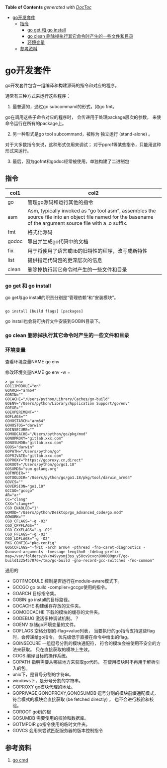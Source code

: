<!-- START doctoc generated TOC please keep comment here to allow auto update -->
<!-- DON'T EDIT THIS SECTION, INSTEAD RE-RUN doctoc TO UPDATE -->
**Table of Contents**  *generated with [DocToc](https://github.com/thlorenz/doctoc)*

- [go开发套件](#go%E5%BC%80%E5%8F%91%E5%A5%97%E4%BB%B6)
  - [指令](#%E6%8C%87%E4%BB%A4)
    - [go get 和 go install](#go-get-%E5%92%8C-go-install)
    - [go clean 删除掉执行其它命令时产生的一些文件和目录](#go-clean-%E5%88%A0%E9%99%A4%E6%8E%89%E6%89%A7%E8%A1%8C%E5%85%B6%E5%AE%83%E5%91%BD%E4%BB%A4%E6%97%B6%E4%BA%A7%E7%94%9F%E7%9A%84%E4%B8%80%E4%BA%9B%E6%96%87%E4%BB%B6%E5%92%8C%E7%9B%AE%E5%BD%95)
    - [环境变量](#%E7%8E%AF%E5%A2%83%E5%8F%98%E9%87%8F)
  - [参考资料](#%E5%8F%82%E8%80%83%E8%B5%84%E6%96%99)

<!-- END doctoc generated TOC please keep comment here to allow auto update -->

# go开发套件

go开发套件包含一组编译和构建源码的指令和对应的程序。

通常有三种方式来运行这些程序：

1. 最普遍的，通过go subcommand的形式，如go fmt。

go在调用这些子命令对应的程序时， 会传递用于处理package层次的参数， 来使命令运行在所有的package上。

2. 另一种形式是go tool subcommand，被称为 独立运行 (stand-alone) 。

对于大多数指令来说，这种形式仅用来调试； 对于pprof等某些指令，只能用这种形式来运行。

3. 最后，因为gofmt和godoc经常被使用，单独构建了二进制包

## 指令


| col1  | col2                                                                                                                                                         |
|-------| ------------------------------------------------------------------------------------------------------------------------------------------------------------ |
| go    | 管理go源码和运行其他的指令                                                                                                                                   |
| asm   | Asm, typically invoked as “go tool asm”, assembles the source file into an object file named for the basename of the argument source file with a .o suffix. |
| fmt   | 格式化源码                                                                                                                                                   |
| godoc | 导出并生成go代码中的文档                                                                                                                                     |
| fix   | 用于将使用了语言或lib的旧特性的程序，改写成新特性                                                                                                            |
| list  | 提供指定代码包的更深层次的信息                                                                                                       |
| clean | 删除掉执行其它命令时产生的一些文件和目录                                                                                                       |



### go get 和 go install

go get与go install的职责分别是“管理依赖”和“安装模块”。

```shell

go install [build flags] [packages]
```
go install也会将可执行文件安装到GOBIN目录下。


### go clean 删除掉执行其它命令时产生的一些文件和目录



### 环境变量

查看环境变量NAME go env <NAME>

修改环境变量NAME go env -w <NAME>=<VALUE>

```shell
✗ go env                         
GO111MODULE="on"
GOARCH="arm64"
GOBIN=""
GOCACHE="/Users/python/Library/Caches/go-build"
GOENV="/Users/python/Library/Application Support/go/env"
GOEXE=""
GOEXPERIMENT=""
GOFLAGS=""
GOHOSTARCH="arm64"
GOHOSTOS="darwin"
GOINSECURE=""
GOMODCACHE="/Users/python/go/pkg/mod"
GONOPROXY="gitlab.xxx.com"
GONOSUMDB="gitlab.xxx.com"
GOOS="darwin"
GOPATH="/Users/python/go"
GOPRIVATE="gitlab.xxx.com"
GOPROXY="https://goproxy.cn,direct"
GOROOT="/Users/python/go/go1.18"
GOSUMDB="sum.golang.org"
GOTMPDIR=""
GOTOOLDIR="/Users/python/go/go1.18/pkg/tool/darwin_arm64"
GOVCS=""
GOVERSION="go1.18"
GCCGO="gccgo"
AR="ar"
CC="clang"
CXX="clang++"
CGO_ENABLED="1"
GOMOD="/Users/python/Desktop/go_advanced_code/go.mod"
GOWORK=""
CGO_CFLAGS="-g -O2"
CGO_CPPFLAGS=""
CGO_CXXFLAGS="-g -O2"
CGO_FFLAGS="-g -O2"
CGO_LDFLAGS="-g -O2"
PKG_CONFIG="pkg-config"
GOGCCFLAGS="-fPIC -arch arm64 -pthread -fno-caret-diagnostics -Qunused-arguments -fmessage-length=0 -fdebug-prefix-map=/var/folders/sk/m49vysmj3ss_y50cv9cvcn800000gn/T/go-build1225457076=/tmp/go-build -gno-record-gcc-switches -fno-common"

```
通用的

- GO111MODULE 控制是否运行在module-aware模式下。
- GCCGO go build -compiler=gccgo使用的指令。
- GOARCH 目标指令集。
- GOBIN go install的目标路径。
- GOCACHE 构建缓存存放的文件夹。
- GOMODCACHE 下载的模块的缓存的文件夹。
- GODEBUG 激活多种调试机制。？
- GOENV 存储go环境变量的文件。
- GOFLAGS 空格分割的-flag=value列表， 当要执行的go指令支持这些flag时，会传递给go指令。 优先级低于直接在命令中给出的flag。
- GOINSECURE 一组逗号分割的模块通配符， 符合的模块会被使用不安全的方法来获取。 只在直接获取的模块上生效。
- GOOS 编译目标的操作系统。
- GOPATH 指明需要从哪些地方来获取go代码， 在使用模块时不再用于解析引入的包。
- unix下，是冒号分割的字符串。
- windows下，是分号分割的字符串。
- GOPROXY go模块代理的地址。
- GOPRIVAGE,GONOPROXY,GONOSUMDB 逗号分割的模块前缀通配模式， 符合模式的模块会直接获取 (be fetched directly) ， 也不会进行校验和校验。
- GOROOT go树的根
- GOSUMDB 需要使用的校验和数据库。
- GOTMPDIR go指令使用的临时文件夹。
- GOVCS 会用来尝试匹配服务器的版本控制指令

## 参考资料

1. [go cmd](https://pkg.go.dev/cmd)
